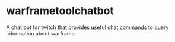 # warframetoolchatbot
A chat bot for twitch that provides useful chat commands to query information about warframe.
